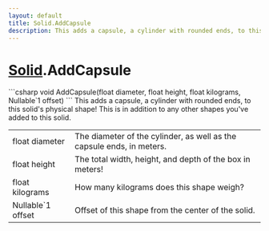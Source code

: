```yaml
---
layout: default
title: Solid.AddCapsule
description: This adds a capsule, a cylinder with rounded ends, to this solid's physical shape! This is in addition to any other shapes you've added to this solid.
---
```

# [Solid]({{site.url}}/Pages/StereoKit/Solid.html).AddCapsule

<div class='signature' markdown='1'>
```csharp
void AddCapsule(float diameter, float height, float kilograms, Nullable`1 offset)
```
This adds a capsule, a cylinder with rounded ends, to
this solid's physical shape! This is in addition to any other
shapes you've added to this solid.
</div>

|  |  |
|--|--|
|float diameter|The diameter of the cylinder, as well as             the capsule ends, in meters.|
|float height|The total width, height, and depth of the             box in meters!|
|float kilograms|How many kilograms does this shape weigh?|
|Nullable`1 offset|Offset of this shape from the center of the              solid.|




